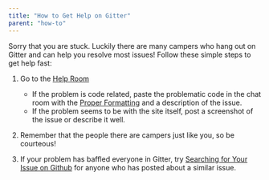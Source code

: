 ```yaml
---
title: "How to Get Help on Gitter"
parent: "how-to"
---
```


Sorry that you are stuck. Luckily there are many campers who hang out on Gitter and can help you resolve most issues! Follow these simple steps to get help fast:

1.  Go to the [Help Room](https://gitter.im/FreeCodeCamp/Help)
    *   If the problem is code related, paste the problematic code in the chat room with the [Proper Formatting](http://forum.freecodecamp.com/t/markdown-code-formatting/18391) and a description of the issue.
    *   If the problem seems to be with the site itself, post a screenshot of the issue or describe it well.
2.  Remember that the people there are campers just like you, so be courteous!

3.  If your problem has baffled everyone in Gitter, try [Searching for Your Issue on Github](http://forum.freecodecamp.com/t/searching-for-existing-issues-in-github/18390) for anyone who has posted about a similar issue.
